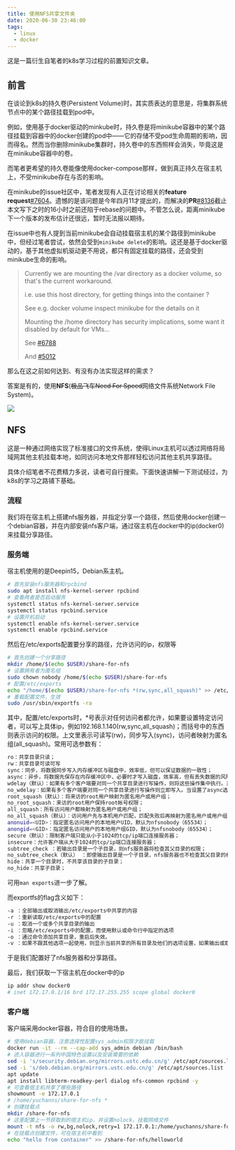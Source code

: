 ```yaml
---
title: 使用NFS共享文件夹
date: 2020-06-30 23:46:00
tags:
  - linux
  - docker
---
```

这是一篇衍生自笔者的k8s学习过程的前置知识文章。
<!-- more -->
## 前言
在谈论到k8s的持久卷(Persistent Volume)时，其实质表达的意思是，将集群系统节点中的某个路径挂载到pod中。

例如，使用基于docker驱动的minkube时，持久卷是将minikube容器中的某个路径挂载到容器中的docker创建的pod中——它的存储不受pod生命周期的影响，因而得名。然而当你删除minikube集群时，持久卷中的东西照样会消失，毕竟这是在minikube容器中的卷。

而笔者更希望的持久卷能像使用docker-compose那样，做到真正持久在宿主机上，不受minikube存在与否的影响。

在minikube的issue社区中，笔者发现有人正在讨论相关的**feature request**[#7604](https://github.com/kubernetes/minikube/issues/7604)。遗憾的是该问题是今年四月11才提出的，而解决的**PR**[#8136](https://github.com/kubernetes/minikube/pull/8136)截止本文写下之时的16小时之前还陷于rebase的问题中。不管怎么说，距离minikube下一个版本的发布估计还很远，暂时无法报以期待。

在issue中也有人提到当前minikube会自动挂载宿主机的某个路径到minikube中，但经过笔者尝试，依然会受到`minikube delete`的影响。这还是基于docker驱动的，基于其他虚拟机驱动更不用说，都只有固定挂载的路径，还会受到minikube生命的影响。
> Currently we are mounting the /var directory as a docker volume, so that's the current workaround.
>
> i.e. use this host directory, for getting things into the container ?
> 
> See e.g. docker volume inspect minikube for the details on it
> 
> Mounting the /home directory has security implications, some want it disabled by default for VMs...
> 
> See [#6788](https://github.com/kubernetes/minikube/issues/6788)
> 
> And [#5012](https://github.com/kubernetes/minikube/issues/5012)

那么在这之前如何达到、有没有办法实现这样的需求？

答案是有的，使用**NFS**(~~极品飞车Need For Speed~~网络文件系统Network File System)。

![](/images/need4speed.jpeg)

## NFS
这是一种通过网络实现了标准接口的文件系统，使得Linux主机可以透过网络将局域网其他主机挂载本地，如同访问本地文件那样轻松访问其他主机共享路径。

具体介绍笔者不花费精力多说，读者可自行搜索。下面快速讲解一下测试经过，为k8s的学习之路铺下基础。

### 流程
我们将在宿主机上搭建nfs服务器，并指定分享一个路径，然后使用docker创建一个debian容器，并在内部安装nfs客户端，通过宿主机在docker中的ip(docker0)来挂载分享路径。

### 服务端
宿主机使用的是Deepin15，Debian系主机。

```sh
# 首先安装nfs服务器和rpcbind
sudo apt install nfs-kernel-server rpcbind
# 查看两者是否启动服务
systemctl status nfs-kernel-server.service
systemctl status rpcbind.service
# 设置开机启动
systemctl enable nfs-kernel-server.service
systemctl enable rpcbind.service
```
然后在/etc/exports配置要分享的路径，允许访问的ip，权限等
```sh
# 首先创建一个分享路径
mkdir /home/$(echo $USER)/share-for-nfs
# 设置拥有者为匿名组
sudo chown nobody /home/$(echo $USER)/share-for-nfs
# 配置/etc/exports
echo "/home/$(echo $USER)/share-for-nfs *(rw,sync,all_squash)" >> /etc/exports
# 重载配置文件，生效
sudo /usr/sbin/exportfs -ra
```
其中，配置/etc/exports时，*号表示对任何访问者都允许，如果要设置特定访问者，可以写上具体ip，例如192.168.1.140(rw,sync,all_squash)；而括号中的东西则表示访问的权限。上文里表示可读写(rw)，同步写入(sync)，访问者映射为匿名组(all_squash)。常用可选参数有：
```sh
ro：共享目录只读；
rw：共享目录可读可写
sync：同步，将数据同步写入内存缓冲区与磁盘中，效率低，但可以保证数据的一致性；
async：异步，将数据先保存在内存缓冲区中，必要时才写入磁盘，效率高，但有丢失数据的风险；
wdelay（默认）：如果有多个客户端要对同一个共享目录进行写操作，则将这些操作集中执行。对有很多小的IO写操作时，使用该选项可以有效的提高效率；
no_wdelay：如果有多个客户端要对同一个共享目录进行写操作则立即写入。当设置了async选项时，no_wdelay选项无效，应与sync配合使用；
root_squash（默认）：将来访的root用户映射为匿名用户或用户组；
no_root_squash：来访的root用户保持root帐号权限；
all_squash：所有访问用户都映射为匿名用户或用户组；
no_all_squash（默认）：访问用户先与本机用户匹配，匹配失败后再映射为匿名用户或用户组；
anonuid=<UID>：指定匿名访问用户的本地用户UID，默认为nfsnobody（65534）；
anongid=<GID>：指定匿名访问用户的本地用户组GID，默认为nfsnobody（65534）；
secure（默认）：限制客户端只能从小于1024的tcp/ip端口连接服务器；
insecure：允许客户端从大于1024的tcp/ip端口连接服务器；
subtree_check ：若输出目录是一个子目录，则nfs服务器将检查其父目录的权限；
no_subtree_check（默认） ：即使输出目录是一个子目录，nfs服务器也不检查其父目录的权限，这样可以提高效率；
hide：共享一个目录时，不共享该目录的子目录；
no_hide：共享子目录；
```
可用`man exports`进一步了解。

而exportfs的flag含义如下：
```sh
-a ：全部输出或取消输出/etc/exports中共享的内容
-r ：重新读取/etc/exports中的配置
-u ：取消一个或多个共享目录的输出
-i ：忽略/etc/exports中的配置，而使用默认或命令行中指定的选项
-o ：通过命令添加共享目录，重启后失效。
-v ：如果不跟其他选项一起使用，则显示当前共享的所有目录及他们的选项设置，如果输出或取消输出共享目录，则显示进行了那些操作。
```
于是我们配置好了nfs服务器和分享路径。

最后，我们获取一下宿主机在docker中的ip
```sh
ip addr show docker0
# inet 172.17.0.1/16 brd 172.17.255.255 scope global docker0
```

### 客户端
客户端采用docker容器，符合目的使用场景。

```sh
# 使用debian容器，注意选择性配置sys_admin权限才能挂载
docker run -it --rm --cap-add sys_admin debian /bin/bash
# 进入容器进行一系列中国特色设置以及安装需要的依赖
sed -i 's/security.debian.org/mirrors.ustc.edu.cn/g' /etc/apt/sources.list
sed -i 's/deb.debian.org/mirrors.ustc.edu.cn/g' /etc/apt/sources.list
apt update
apt install libterm-readkey-perl dialog nfs-common rpcbind -y
# 可查看宿主机共享了哪些路径
showmount -e 172.17.0.1
# /home/yuchanns/share-for-nfs *
# 创建挂载点
mkdir /share-for-nfs
# 这里配置上一节获取到的宿主机ip，并设置nolock，挂载网络文件
mount -t nfs -o rw,bg,nolock,retry=1 172.17.0.1:/home/yuchanns/share-for-nfs /share-for-nfs
# 在挂载点创建文件，可在宿主机中看到
echo "hello from container" >> /share-for-nfs/helloworld
```
